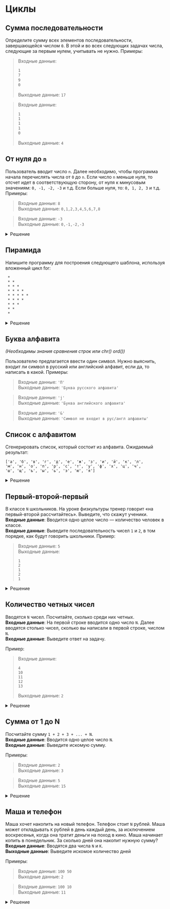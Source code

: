 # Циклы

## Сумма последовательности
Определите сумму всех элементов последовательности, завершающейся числом `0`. В этой и во всех следующих задачах числа, следующие за первым нулем, учитывать не нужно. Примеры:
>Входные данные:  
>```txt
>1
>7
>9
>0
>```
>Выходные данные: `17`

>Входные данные:  
>```txt
>1
>1
>1
>1
>0
>```
>Выходные данные: `4`

## От нуля до `n`

Пользователь вводит число `n`. Далее необходимо, чтобы программа начала перечислять числа от `0` до `n`.
Если число `n` меньше нуля, то отсчет идет в соответствующую сторону, от нуля к минусовым значениям: `0, -1, -2, -3` и т.д. Если больше нуля, то: `0, 1, 2, 3` и т.д. Примеры:

> Входные данные: `8`  
> Выходные данные: `0,1,2,3,4,5,6,7,8`

> Входные данные: `-3`  
> Выходные данные: `0,-1,-2,-3`

<details><summary>Решение</summary>
<pre>
n = -10
step = 1 if n > 0 else -1
for x in range(0, n+step, step):
    print(x)
</pre>
</details>

## Пирамида

Напишите программу для построения следующего шаблона, используя вложенный цикл for:

```
 * 
 * * 
 * * * 
 * * * * 
 * * * * * 
 * * * * 
 * * * 
 * * 
 *
```

<details><summary>Решение</summary>
<pre>
s = '*'
for x in range(1,11):
    if x <= 5: print(s * x)
    else: print(s * (10 - x))
</pre>
</details>

## Буква алфавита

_(Необходимы знания сравнения строк или chr() ord())_

Пользователю предлагается ввести один символ. Нужно выяснить, входит ли символ в русский или английский алфавит, если да, то написать в какой. Примеры:

> Входные данные: `'П'`  
> Выходные данные: `'Буква русского алфавита'`

> Входные данные: `'j'`  
> Выходные данные: `'Буква английского алфавита'`

> Входные данные: `'&'`  
> Выходные данные: `'Символ не входит в рус/англ алфавиты'`

## Список с алфавитом

Сгенерировать список, который состоит из алфавита. Ожидаемый результат: 

```
['а', 'б', 'в', 'г', 'д', 'е', 'ж', 'з', 'и', 'й', 'к', 'л',
'м', 'н', 'о', 'п', 'р', 'с', 'т', 'у', 'ф', 'х', 'ц', 'ч',
'ш', 'щ', 'ъ', 'ы', 'ь', 'э', 'ю', 'я']
```

<details><summary>Решение</summary>
<pre>
A = [chr(x) for x in range(1072, 1103+1)]
</pre>
</details>

## Первый-второй-первый

В классе `N` школьников. На уроке физкультуры тренер говорит «на первый-второй рассчитайтесь».
Выведите, что скажут ученики.\
**Входные данные**: Вводится одно целое число — количество человек в классе.\
**Входные данные**: Выведите последовательность чисел `1` и `2`, в том порядке, как будут говорить школьники.
Пример:

> Входные данные: `5`\
> Выходные данные:
> 
> ```
> 1
> 2
> 1
> 2
> 1
> ```

<details><summary>Решение</summary>
<pre>
n = int(input())
for i in range(n):
    if i % 2 == 0:
        print(1)
    else:
        print(2)
</pre>
</details>

## Количество четных чисел

Вводятся `N` чисел. Посчитайте, сколько среди них четных.\
**Входные данные**: На первой строке вводится одно число `N`. Далее вводятся столько чисел, сколько вы написали в первой строке, числом `N`.\
**Входные данные**: Выведите ответ на задачу.

Пример:

> Входные данные:
> 
> ```
> 4
> 10
> 11
> 12
> 13
> ```
> 
> Выходные данные: `2`

<details><summary>Решение</summary>
<pre>
n = int(input())
k = 0
for i in range(n):
    x = int(input())
    if x % 2 == 0:
        k += 1
print(k)
</pre>
</details>

## Cумма от 1 до N

Посчитайте сумму `1 + 2 + 3 + ... + N`.\
**Входные данные**: Вводится одно целое число `N`.\
**Входные данные**: Выведите искомую сумму.

Примеры:

> Входные данные: `2`\
> Выходные данные: `3`

> Входные данные: `5`\
> Выходные данные: `15`

<details><summary>Решение</summary>
<pre>
n = int(input())
k = 0
for i in range(1, n + 1):
    k = k + i
print(k)
</pre>
</details>

## Маша и телефон

Маша хочет накопить на новый телефон. Телефон стоит `N` рублей. Маша может откладывать `K` рублей в день каждый день, за исключением воскресенья, когда она тратит деньги на поход в кино. Маша начинает копить в понедельник. За сколько дней она накопит нужную сумму?\
**Входные данные**: Вводятся два числа `N` и `K`.\
**Выходные данные**: Выведите искомое количество дней

Примеры:

> Входные данные: `100 50`\
> Выходные данные: `2`

> Входные данные: `100 10`\
> Выходные данные: `11`

<details><summary>Решение</summary>
<pre>
n, k = map(int, input().split())
day = 1
s = 0
while s < n:
    if day % 7 != 0:
        s = s + k
    day = day + 1
print(day - 1)
</pre>
</details>